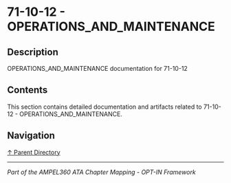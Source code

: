 # 71-10-12 - OPERATIONS_AND_MAINTENANCE

## Description

OPERATIONS_AND_MAINTENANCE documentation for 71-10-12

## Contents

This section contains detailed documentation and artifacts related to 71-10-12 - OPERATIONS_AND_MAINTENANCE.

## Navigation

[↑ Parent Directory](../README.md)

---

*Part of the AMPEL360 ATA Chapter Mapping - OPT-IN Framework*
